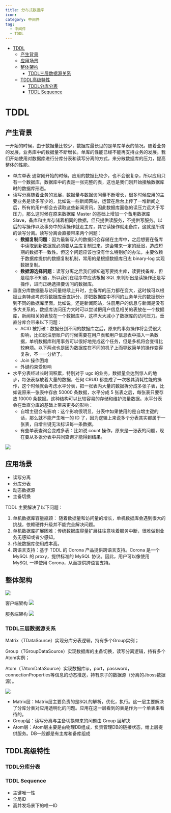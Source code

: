 ```yaml
---
title: 分布式数据库
icon:
category: 中间件
tag:
  - 中间件
  - TDDL
---
```


<!-- GFM-TOC -->
* [TDDL](#tddl)
  * [产生背景](#产生背景)
  * [应用场景](#应用场景)
  * [整体架构](#整体架构)
    * [TDDL三层数据源关系](#tddl三层数据源关系)
  * [TDDL高级特性](#tddl高级特性)
    * [TDDL分库分表](#tddl分库分表)
    * [TDDL Sequence](#tddl-sequence)
<!-- GFM-TOC -->

# TDDL

## 产生背景

一开始的时候，由于数据量比较少，数据库最长见的是单库单表的情况。随着业务的发展，业务库中的数据量不断增长。单库的性能已经不能再支持业务的发展。我们开始使用对数据库进行分库分表和读写分离的方式，来分散数据库的压力，提高整体的性能。

- 单库单表
通常刚开始的时候，应用的数据比较少，也不会很复杂，所以应用只有一个数据库，数据库中的表是一张完整的表，这也是我们刚开始接触数据库时的数据库形态。
- 读写分离随着业务的发展，数据量与数据访问量不断增长，很多时候应用的主要业务是读多写少的，比如说一些新闻网站，运营在后台上传了一堆新闻之后，所有的用户都会去读取这些新闻资讯，因此数据库面临的读压力远大于写压力，那么这时候在原来数据库 Master 的基础上增加一个备用数据库 Slave，备库和主库存储着相同的数据，但只提供读服务，不提供写服务。以后的写操作以及事务中的读操作就走主库，其它读操作就走备库，这就是所谓的读写分离。读写分离会直接带来两个问题：
  - **数据复制问题**：因为最新写入的数据只会存储在主库中，之后想要在备库中读取到新数据就必须要从主库复制过来，这会带来一定的延迟，造成短期的数据不一致性。但这个问题应该也没有什么特别好的办法，主要依赖于数据库提供的数据复制机制，常用的是根据数据库日志 binary-log 实现数据复制。
  - **数据源选择问题**：读写分离之后我们都知道写要找主库，读要找备库，但是程序不知道，所以我们在程序中应该根据 SQL 来判断出是读操作还是写操作，进而正确选择要访问的数据库。
- 垂直分库数据量与访问量继续上升时，主备库的压力都在变大，这时候可以根据业务特点考虑将数据库垂直拆分，即把数据库中不同的业务单元的数据划分到不同的数据库里面。比如说，还是新闻网站，注册用户的信息与新闻是没有多大关系的，数据库访问压力大时可以尝试把用户信息相关的表放在一个数据库，新闻相关的表放在一个数据库中，这样大大减小了数据库的访问压力。垂直分库会带来以下问题：
  - ACID 被打破：数据分到不同的数据库之后，原来的事务操作将会受很大影响，比如说注册账户的时候需要在用户表和用户信息表中插入一条数据，单机数据库利用事务可以很好地完成这个任务，但是多机将会变得比较麻烦。以下两点也是因为数据库在不同的机子上而导致简单的操作变得复杂，不一一分析了。
  - Join 操作困难
  - 外键约束受影响
- 水平分表经过长时间积累，特别对于 ugc 的业务，数据量会达到惊人的地步，每张表存放着大量的数据，任何 CRUD 都变成了一次极其消耗性能的操作，这个时候就会考虑水平分表，把一张表内大量的数据拆分成多张子表，比如说原来一张表中存放 50000 条数据，水平分成 5 张表之后，每张表只要存放 10000 条数据。这种结构可以比较容易的存储和维护海量数据。水平分表会在垂直分库的基础上带来更多的影响：
  - 自增主键会有影响：这个影响很明显，分表中如果使用的是自增主键的话，那么就不能产生唯一的 ID 了，因为逻辑上来说多个分表其实都属于一张表，自增主键无法标识每一条数据。
  - 有些单表查询会变成多表：比如说 count 操作，原来是一张表的问题，现在要从多张分表中共同查询才能得到结果。

![](../../assets/cs-note/distribute/mk-2020-07-12-13-28-49.png)

## 应用场景

- 读写分离
- 分库分表
- 动态数据源
- 主备切换

TDDL 主要解决了以下问题：
1. 单机数据库容量瓶颈： 随着数据量和访问量的增长，单机数据库会遇到很大的挑战，依赖硬件升级并不能完全解决问题。
2. 单机数据库扩展困难：传统数据库容量扩展往往意味着服务中断，很难做到业务无感知或者少感知。
3. 传统数据库使用成本高。
4. 跨语言支持：基于 TDDL 的 Corona 产品提供跨语言支持。Corona 是一个 MySQL 的 proxy，提供标准的 MySQL 协议。因此，用户可以像使用 MySQL 一样使用 Corona，从而提供跨语言支持。

## 整体架构

![](../../assets/cs-note/distribute/mk-2020-07-12-13-29-36.png)

客户端架构
![](../../assets/cs-note/distribute/mk-2020-07-12-13-30-03.png)

服务端架构
![](../../assets/cs-note/distribute/mk-2020-07-12-13-30-14.png)


### TDDL三层数据源关系

Matrix（TDataSource）实现分库分表逻辑，持有多个Group实例；

Group（TGroupDataSource）实现数据库的主备切换，读写分离逻辑，持有多个Atom实例；

Atom（TAtomDataSource）实现数据库ip，port，password，connectionProperties等信息的动态推送，持有原子的数据源（分离的Jboss数据源）。

![](../../assets/cs-note/distribute/mk-2020-07-12-13-30-32.png)

- Matrix层：Matrix层主要负责的是SQL的解析，优化，执行。这一层主要解决了分库分表对应用透明化的问题。应用在这一层看到的表是作为一个单表来看待的。
- Group层：读写分离与主备切换带来的问题由 Group 层解决
- Atom层：Atom层主要是由物理DB组成，负责管理DB的链接状态，给上层提供服务。DB一般都是有主库和备库组成

## TDDL高级特性

### TDDL分库分表


### TDDL Sequence
- 主键唯一性
- 全局ID
- 高并发场景下的唯一ID

